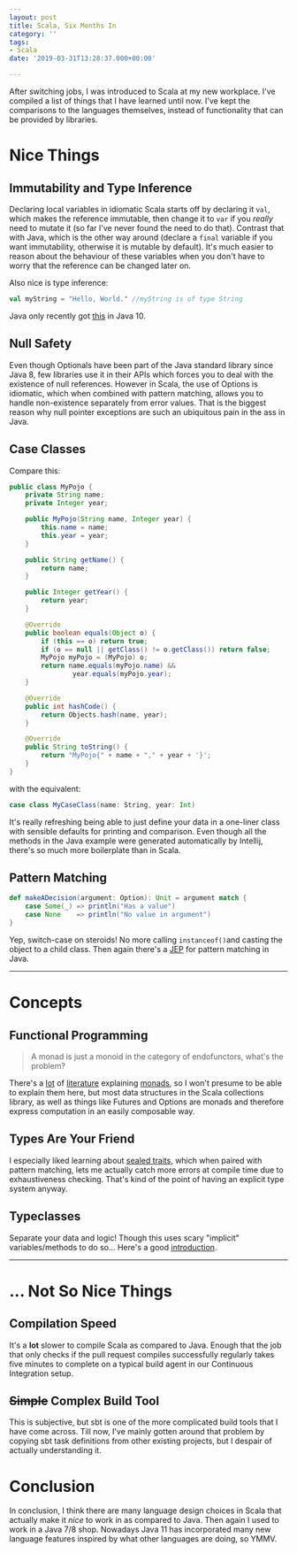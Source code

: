 ```yaml
---
layout: post
title: Scala, Six Months In
category: ''
tags:
- Scala
date: '2019-03-31T13:28:37.000+00:00'

---
```

After switching jobs, I was introduced to Scala at my new workplace. I've compiled a list of things that I have learned until now. I've kept the comparisons to the languages themselves, instead of functionality that can be provided by libraries.

<!--excerpt-->

# Nice Things

## Immutability and Type Inference

Declaring local variables in idiomatic Scala starts off by declaring it `val`, which makes the reference immutable, then change it to `var` if you _really_ need to mutate it (so far I've never found the need to do that). Contrast that with Java, which is the other way around (declare a `final` variable if you want immutability, otherwise it is mutable by default). It's much easier to reason about the behaviour of these variables when you don't have to worry that the reference can be changed later on.

Also nice is type inference:
```scala
val myString = "Hello, World." //myString is of type String
```

Java only recently got [this](https://developer.oracle.com/java/jdk-10-local-variable-type-inference.html) in Java 10.

## Null Safety

Even though Optionals have been part of the Java standard library since Java 8, few libraries use it in their APIs which forces you to deal with the existence of null references. However in Scala, the use of Options is idiomatic, which when combined with pattern matching, allows you to handle non-existence separately from error values. That is the biggest reason why null pointer exceptions are such an ubiquitous pain in the ass in Java.

## Case Classes

Compare this:

```java
public class MyPojo {
    private String name;
    private Integer year;

    public MyPojo(String name, Integer year) {
        this.name = name;
        this.year = year;
    }

    public String getName() {
        return name;
    }

    public Integer getYear() {
        return year;
    }

    @Override
    public boolean equals(Object o) {
        if (this == o) return true;
        if (o == null || getClass() != o.getClass()) return false;
        MyPojo myPojo = (MyPojo) o;
        return name.equals(myPojo.name) &&
                year.equals(myPojo.year);
    }

    @Override
    public int hashCode() {
        return Objects.hash(name, year);
    }

    @Override
    public String toString() {
        return "MyPojo{" + name + "," + year + '}';
    }
}
```

with the equivalent:

```scala
case class MyCaseClass(name: String, year: Int)
```

It's really refreshing being able to just define your data in a one-liner class with sensible defaults for printing and comparison. Even though all the methods in the Java example were generated automatically by Intellij, there's so much more boilerplate than in Scala.

## Pattern Matching

```scala
def makeADecision(argument: Option): Unit = argument match {
    case Some(_) => println("Has a value")
    case None    => println("No value in argument")
}
```

Yep, switch-case on steroids! No more calling `instanceof()`and casting the object to a child class. Then again there's a [JEP](https://openjdk.java.net/jeps/305) for pattern matching in Java.

***

# Concepts

## Functional Programming

> A monad is just a monoid in the category of endofunctors, what's the problem?

There's a [lot](https://medium.com/beingprofessional/understanding-functor-and-monad-with-a-bag-of-peanuts-8fa702b3f69e) of [literature](https://blog.redelastic.com/a-guide-to-scala-collections-exploring-monads-in-scala-collections-ef810ef3aec3) explaining [monads](http://appliedscala.com/blog/2016/understanding-monads/), so I won't presume to be able to explain them here, but most data structures in the Scala collections library, as well as things like Futures and Options are monads and therefore express computation in an easily composable way.

## Types Are Your Friend

I especially liked learning about [sealed traits](https://gist.github.com/mattbarackman/82b1712add45ceffa8ffe56f81b8bcc2), which when paired with pattern matching, lets me actually catch more errors at compile time due to exhaustiveness checking. That's kind of the point of having an explicit type system anyway.

## Typeclasses

Separate your data and logic! Though this uses scary "implicit" variables/methods to do so... Here's a good [introduction](https://alvinalexander.com/scala/fp-book/type-classes-101-introduction).

***

# ... Not So Nice Things

## Compilation Speed

It's a **lot** slower to compile Scala as compared to Java. Enough that the job that only checks if the pull request compiles successfully regularly takes five minutes to complete on a typical build agent in our Continuous Integration setup.

## ~~Simple~~ Complex Build Tool

This is subjective, but sbt is one of the more complicated build tools that I have come across. Till now, I've mainly gotten around that problem by copying sbt task definitions from other existing projects, but I despair of actually understanding it.

# Conclusion
In conclusion, I think there are many language design choices in Scala that actually make it _nice_ to work in as compared to Java. Then again I used to work in a Java 7/8 shop. Nowadays Java 11 has incorporated many new language features inspired by what other languages are doing, so YMMV.